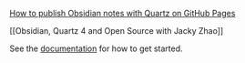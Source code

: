 
[How to publish Obsidian notes with Quartz on GitHub Pages](https://notes.nicolevanderhoeven.com/How+to+publish+Obsidian+notes+with+Quartz+on+GitHub+Pages#Change+the+%60origin%60+remote)

[[Obsidian, Quartz 4 and Open Source with Jacky Zhao]]

See the [documentation](https://quartz.jzhao.xyz) for how to get started.







